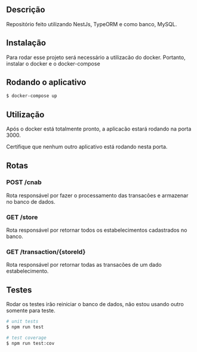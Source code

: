 ## Descrição

Repositório feito utilizando NestJs, TypeORM e como banco, MySQL.

## Instalação

Para rodar esse projeto será necessário a utilizacão do docker.
Portanto, instalar o docker e o docker-compose

## Rodando o aplicativo

```bash
$ docker-compose up
```

## Utilização
Após o docker está totalmente pronto, a aplicacão estará rodando na porta 3000.

Certifique que nenhum outro aplicativo está rodando nesta porta.

## Rotas
### POST /cnab
Rota responsável por fazer o processamento das transacões e armazenar no banco de dados.

### GET /store
Rota responsável por retornar todos os estabelecimentos cadastrados no banco.

### GET /transaction/{storeId}
Rota responsável por retornar todas as transacões de um dado estabelecimento.

## Testes
Rodar os testes irão reiniciar o banco de dados, não estou usando outro somente para teste.

```bash
# unit tests
$ npm run test

# test coverage
$ npm run test:cov
```
